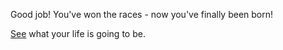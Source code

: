 Good job! You've won the races - now you've finally been born!

[See](wtf/wtf.md) what your life is going to be.